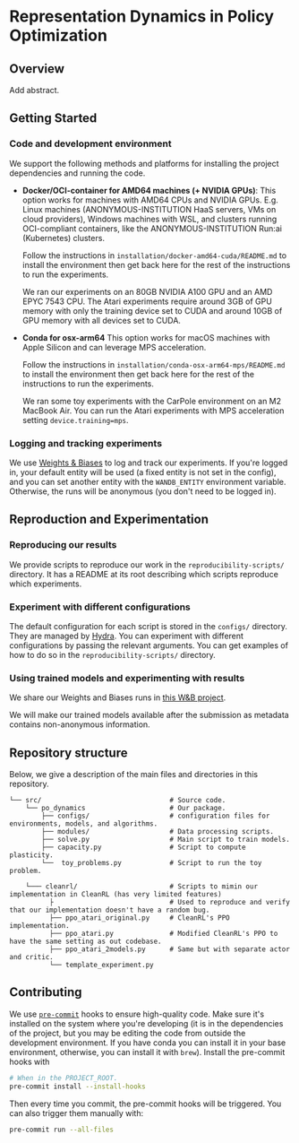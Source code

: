 # Representation Dynamics in Policy Optimization

## Overview

Add abstract.

## Getting Started

### Code and development environment

We support the following methods and platforms for installing the project dependencies and running the code.

- **Docker/OCI-container for AMD64 machines (+ NVIDIA GPUs)**:
  This option works for machines with AMD64 CPUs and NVIDIA GPUs.
  E.g. Linux machines (ANONYMOUS-INSTITUTION HaaS servers, VMs on cloud providers),
  Windows machines with WSL, and clusters running OCI-compliant containers,
  like the ANONYMOUS-INSTITUTION Run:ai (Kubernetes) clusters.

  Follow the instructions in `installation/docker-amd64-cuda/README.md` to install the environment
  then get back here for the rest of the instructions to run the experiments.

  We ran our experiments on an 80GB NVIDIA A100 GPU and an AMD EPYC 7543 CPU.
  The Atari experiments require around 3GB of GPU memory with only the training device set to CUDA
  and around 10GB of GPU memory with all devices set to CUDA.

- **Conda for osx-arm64**
  This option works for macOS machines with Apple Silicon and can leverage MPS acceleration.

  Follow the instructions in `installation/conda-osx-arm64-mps/README.md` to install the environment
  then get back here for the rest of the instructions to run the experiments.

  We ran some toy experiments with the CarPole environment on an M2 MacBook Air.
  You can run the Atari experiments with MPS acceleration setting `device.training=mps`.

### Logging and tracking experiments

We use [Weights & Biases](https://wandb.ai/site) to log and track our experiments.
If you're logged in, your default entity will be used (a fixed entity is not set in the config),
and you can set another entity with the `WANDB_ENTITY` environment variable.
Otherwise, the runs will be anonymous (you don't need to be logged in).

## Reproduction and Experimentation

### Reproducing our results

We provide scripts to reproduce our work in the `reproducibility-scripts/` directory.
It has a README at its root describing which scripts reproduce which experiments.

### Experiment with different configurations

The default configuration for each script is stored in the `configs/` directory.
They are managed by [Hydra](https://hydra.cc/docs/intro/).
You can experiment with different configurations by passing the relevant arguments.
You can get examples of how to do so in the `reproducibility-scripts/` directory.

### Using trained models and experimenting with results

We share our Weights and Biases runs in [this W&B project](https://wandb.ai/lawmen-05-shark/po-dynamics-rlc/).

We will make our trained models available after the submission as metadata contains non-anonymous information.

## Repository structure

Below, we give a description of the main files and directories in this repository.

```
└── src/                                # Source code.
    └── po_dynamics                     # Our package.
        ├── configs/                    # configuration files for environments, models, and algorithms.
        ├── modules/                    # Data processing scripts.
        ├── solve.py                    # Main script to train models.
        ├── capacity.py                 # Script to compute plasticity.
        └──  toy_problems.py            # Script to run the toy problem.

    └─── cleanrl/                       # Scripts to mimin our implementation in CleanRL (has very limited features)
          ├                             # Used to reproduce and verify that our implementation doesn't have a random bug.
          ├── ppo_atari_original.py     # CleanRL's PPO implementation.
          ├── ppo_atari.py              # Modified CleanRL's PPO to have the same setting as out codebase.
          ├── ppo_atari_2models.py      # Same but with separate actor and critic.
          └── template_experiment.py

```

## Contributing

We use [`pre-commit`](https://pre-commit.com) hooks to ensure high-quality code.
Make sure it's installed on the system where you're developing
(it is in the dependencies of the project, but you may be editing the code from outside the development environment.
If you have conda you can install it in your base environment, otherwise, you can install it with `brew`).
Install the pre-commit hooks with

```bash
# When in the PROJECT_ROOT.
pre-commit install --install-hooks
```

Then every time you commit, the pre-commit hooks will be triggered.
You can also trigger them manually with:

```bash
pre-commit run --all-files
```
